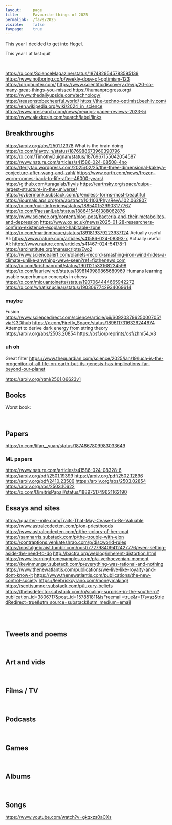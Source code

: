 ```yaml
---
layout:     page
title:      Favourite things of 2025
permalink:  /favs/2025
visible:    false
favpage:    true
---
```


This year I decided to get into Hegel.

This year I at last quit 

<br>


https://x.com/ScienceMagazine/status/1874829545783595139
https://www.notboring.co/p/weekly-dose-of-optimism-123
https://drughunter.com/
https://www.scientificdiscovery.dev/p/20-so-many-great-things-you-missed
https://humanprogress.org/
https://www.thedailyupside.com/technology/
https://reasonstobecheerful.world/
https://the-techno-optimist.beehiiv.com/
https://en.wikipedia.org/wiki/2024_in_science
https://www.gresearch.com/news/neurips-paper-reviews-2023-5/ 
https://www.alexkesin.com/search/label/links


## Breakthroughs

https://arxiv.org/abs/2501.12378
What is the brain doing 
https://x.com/slavov_n/status/1876988673960390796
https://x.com/TimothyDuignan/status/1876967155042054587
https://www.nature.com/articles/s41586-024-08508-4no
https://terrytao.wordpress.com/2025/02/25/the-three-dimensional-kakeya-conjecture-after-wang-and-zahl/
https://www.earth.com/news/frozen-worm-comes-back-to-life-after-46000-years/
https://github.com/turagalab/flyvis
https://earthsky.org/space/quipu-largest-structure-in-the-universe/
https://cybermonk.substack.com/p/endless-forms-most-beautiful
https://journals.aps.org/pra/abstract/10.1103/PhysRevA.102.062807
https://x.com/quintinfrerichs/status/1885401529903177767
https://x.com/PaesaniLab/status/1886415461388062876
https://www.science.org/content/blog-post/bacteria-and-their-metabolites-and-depression
https://www.ox.ac.uk/news/2025-01-28-researchers-confirm-existence-exoplanet-habitable-zone
https://x.com/martinmbauer/status/1891819379223937124
Actually useful AI: https://www.nature.com/articles/s41586-024-08393-x
Actually useful AI: https://www.nature.com/articles/s41467-024-54178-1
https://arcinstitute.org/manuscripts/Evo2
https://www.sciencealert.com/planets-record-smashing-iron-wind-hides-a-climate-unlike-anything-weve-seen?ref=fixthenews.com
https://x.com/krishnanrohit/status/1901121533168234598
https://x.com/lauriewired/status/1898149989865680969
Humans learning usable superhuman concepts in chess
https://x.com/miouantoinette/status/1907064444665942272
https://x.com/whatisnuclear/status/1903067742934069614

### maybe

Fusion https://www.sciencedirect.com/science/article/pii/S0920379625000705?via%3Dihub
https://x.com/Firefly_Space/status/1896117316326244674
Attempt to derive dark energy from string theory
https://arxiv.org/abs/2503.20854
https://osf.io/preprints/osf/zhm54_v3

### uh oh

Great filter https://www.theguardian.com/science/2025/jan/19/luca-is-the-progenitor-of-all-life-on-earth-but-its-genesis-has-implications-far-beyond-our-planet

https://arxiv.org/html/2501.06623v1

## Books


Worst book: 

<br>

## Papers

https://x.com/lifan__yuan/status/1874867809983033649

### ML papers

https://www.nature.com/articles/s41586-024-08328-6
https://arxiv.org/pdf/2501.19399
https://arxiv.org/pdf/2502.12896
https://arxiv.org/pdf/2410.23506
https://arxiv.org/abs/2503.02854
https://arxiv.org/abs/2503.10622
https://x.com/DimitrisPapail/status/1889751749621162190

## Essays and sites

https://quarter--mile.com/Traits-That-May-Cease-to-Be-Valuable
https://www.astralcodexten.com/p/on-priesthoods
https://www.astralcodexten.com/p/the-colors-of-her-coat
https://samharris.substack.com/p/the-trouble-with-elon
https://contraptions.venkateshrao.com/p/discworld-rules
https://nostalgebraist.tumblr.com/post/772798409412427776/even-setting-aside-the-need-to-do
http://bactra.org/weblog/inherent-distortion.html
https://www.learningfromexamples.com/p/a-verhoevenian-moment
https://kevinmunger.substack.com/p/everything-was-rational-and-nothing
https://www.thenewatlantis.com/publications/we-live-like-royalty-and-dont-know-it
https://www.thenewatlantis.com/publications/the-new-control-society
https://leebriskcyrano.com/moneymaking/
https://scottsumner.substack.com/p/luxury-beliefs
https://thebsdetector.substack.com/p/scaling-surprise-in-the-southern?publication_id=3806717&post_id=157851811&isFreemail=true&r=17svsz&triedRedirect=true&utm_source=substack&utm_medium=email

<br>

<br>

## Tweets and poems

<br>

## Art and vids


<br>

## Films / TV


<br>

## Podcasts

<br>

## Games

<br>

## Albums

<br>

## Songs

https://www.youtube.com/watch?v=gkqxzs0aCXs